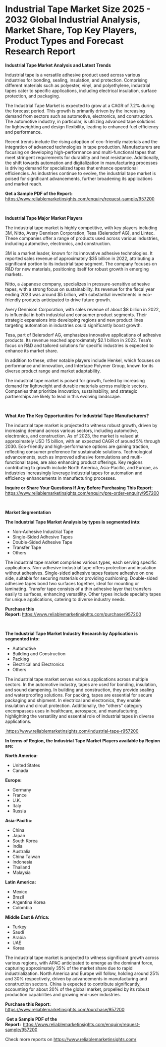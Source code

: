 <p><h1>Industrial Tape Market Size 2025 - 2032 Global Industrial Analysis, Market Share, Top Key Players, Product Types and Forecast Research Report</h1></p><p><strong>Industrial Tape Market Analysis and Latest Trends</strong></p>
<p><p>Industrial tape is a versatile adhesive product used across various industries for bonding, sealing, insulation, and protection. Comprising different materials such as polyester, vinyl, and polyethylene, industrial tapes cater to specific applications, including electrical insulation, surface protection, and packaging.</p><p>The Industrial Tape Market is expected to grow at a CAGR of 7.2% during the forecast period. This growth is primarily driven by the increasing demand from sectors such as automotive, electronics, and construction. The automotive industry, in particular, is utilizing advanced tape solutions for lightweighting and design flexibility, leading to enhanced fuel efficiency and performance.</p><p>Recent trends include the rising adoption of eco-friendly materials and the integration of advanced technologies in tape production. Manufacturers are focusing on developing high-performance and multi-functional tapes that meet stringent requirements for durability and heat resistance. Additionally, the shift towards automation and digitalization in manufacturing processes is driving demand for specialized tapes that enhance operational efficiencies. As industries continue to evolve, the industrial tape market is poised for significant advancements, further broadening its applications and market reach.</p></p>
<p><strong>Get a Sample PDF of the Report:&nbsp;</strong> <a href="https://www.reliablemarketinsights.com/enquiry/request-sample/957200?utm_campaign=2112&utm_medium=2&utm_source=Github&utm_content=ia&utm_term=30012025&utm_id=industrial-tape">https://www.reliablemarketinsights.com/enquiry/request-sample/957200</a></p>
<p>&nbsp;</p>
<p><strong>Industrial Tape Major Market Players</strong></p>
<p><p>The industrial tape market is highly competitive, with key players including 3M, Nitto, Avery Dennison Corporation, Tesa (Beiersdorf AG), and Lintec. These companies offer a range of products used across various industries, including automotive, electronics, and construction. </p><p>3M is a market leader, known for its innovative adhesive technologies. It reported sales revenue of approximately $35 billion in 2022, attributing a significant portion to its industrial tape segment. The company focuses on R&D for new materials, positioning itself for robust growth in emerging markets.</p><p>Nitto, a Japanese company, specializes in pressure-sensitive adhesive tapes, with a strong focus on sustainability. Its revenue for the fiscal year ending 2023 was around $5 billion, with substantial investments in eco-friendly products anticipated to drive future growth.</p><p>Avery Dennison Corporation, with sales revenue of about $8 billion in 2022, is influential in both industrial and consumer product segments. Their strategic expansions into developing regions and new product lines targeting automation in industries could significantly boost growth.</p><p>Tesa, part of Beiersdorf AG, emphasizes innovative applications of adhesive products. Its revenue reached approximately $2.1 billion in 2022. Tesa’s focus on R&D and tailored solutions for specific industries is expected to enhance its market share.</p><p>In addition to these, other notable players include Henkel, which focuses on performance and innovation, and Intertape Polymer Group, known for its diverse product range and market adaptability.</p><p>The industrial tape market is poised for growth, fueled by increasing demand for lightweight and durable materials across multiple sectors. Companies that prioritize innovation, sustainability, and strategic partnerships are likely to lead in this evolving landscape.</p></p>
<p>&nbsp;</p>
<p><strong>What Are The Key Opportunities For Industrial Tape Manufacturers?</strong></p>
<p><p>The industrial tape market is projected to witness robust growth, driven by increasing demand across various sectors, including automotive, electronics, and construction. As of 2023, the market is valued at approximately USD 15 billion, with an expected CAGR of around 5% through 2030. Eco-friendly and high-performance options are gaining traction, reflecting consumer preference for sustainable solutions. Technological advancements, such as improved adhesive formulations and multi-functional tapes, are also enhancing product offerings. Key regions contributing to growth include North America, Asia-Pacific, and Europe, as industries increasingly leverage industrial tapes for automation and efficiency enhancements in manufacturing processes.</p></p>
<p><strong>Inquire or Share Your Questions If Any Before Purchasing This Report:</strong> <a href="https://www.reliablemarketinsights.com/enquiry/pre-order-enquiry/957200?utm_campaign=2112&utm_medium=2&utm_source=Github&utm_content=ia&utm_term=30012025&utm_id=industrial-tape">https://www.reliablemarketinsights.com/enquiry/pre-order-enquiry/957200</a></p>
<p>&nbsp;</p>
<p><strong>Market Segmentation</strong></p>
<p><strong>The Industrial Tape Market Analysis by types is segmented into:</strong></p>
<p><ul><li>Non-Adhesive Industrial Tape</li><li>Single-Sided Adhesive Tapes</li><li>Double-Sided Adhesive Tape</li><li>Transfer Tape</li><li>Others</li></ul></p>
<p><p>The industrial tape market comprises various types, each serving specific applications. Non-adhesive industrial tape offers protection and insulation without adhesives. Single-sided adhesive tapes feature adhesive on one side, suitable for securing materials or providing cushioning. Double-sided adhesive tapes bond two surfaces together, ideal for mounting or laminating. Transfer tape consists of a thin adhesive layer that transfers easily to surfaces, enhancing versatility. Other types include specialty tapes for unique applications, catering to diverse industry needs.</p></p>
<p><strong>Purchase this Report:&nbsp;</strong><a href="https://www.reliablemarketinsights.com/purchase/957200?utm_campaign=2112&utm_medium=2&utm_source=Github&utm_content=ia&utm_term=30012025&utm_id=industrial-tape">https://www.reliablemarketinsights.com/purchase/957200</a></p>
<p>&nbsp;</p>
<p><strong>The Industrial Tape Market Industry Research by Application is segmented into:</strong></p>
<p><ul><li>Automotive</li><li>Building and Construction</li><li>Packing</li><li>Electrical and Electronics</li><li>Others</li></ul></p>
<p><p>The industrial tape market serves various applications across multiple sectors. In the automotive industry, tapes are used for bonding, insulation, and sound dampening. In building and construction, they provide sealing and waterproofing solutions. For packing, tapes are essential for secure packaging and shipment. In electrical and electronics, they enable insulation and circuit protection. Additionally, the "others" category encompasses uses in healthcare, aerospace, and manufacturing, highlighting the versatility and essential role of industrial tapes in diverse applications.</p></p>
<p><a href="https://www.reliablemarketinsights.com/industrial-tape-r957200?utm_campaign=2112&utm_medium=2&utm_source=Github&utm_content=ia&utm_term=30012025&utm_id=industrial-tape">&nbsp;https://www.reliablemarketinsights.com/industrial-tape-r957200</a></p>
<p><strong>In terms of Region, the Industrial Tape Market Players available by Region are:</strong></p>
<p>
    <p> <strong> North America: </strong>
        <ul>
            <li>United States</li>
            <li>Canada</li>
        </ul>
        </p> 
    <p> <strong> Europe: </strong>
        <ul>
            <li>Germany</li>
            <li>France</li>
            <li>U.K.</li>
            <li>Italy</li>
            <li>Russia</li>
        </ul>
        </p> 
    <p> <strong> Asia-Pacific: </strong>
        <ul>
            <li>China</li>
            <li>Japan</li>
            <li>South Korea</li>
            <li>India</li>
            <li>Australia</li>
            <li>China Taiwan</li>
            <li>Indonesia</li>
            <li>Thailand</li>
            <li>Malaysia</li>
        </ul>
        </p> 
    <p> <strong> Latin America: </strong>
        <ul>
            <li>Mexico</li>
            <li>Brazil</li>
            <li>Argentina Korea</li>
            <li>Colombia</li>
        </ul>
        </p> 
    <p> <strong> Middle East & Africa: </strong>
        <ul>
            <li>Turkey</li>
            <li>Saudi</li>
            <li>Arabia</li>
            <li>UAE</li>
            <li>Korea</li>
        </ul>
    </p>
    </p>
<p><p>The industrial tape market is projected to witness significant growth across various regions, with APAC anticipated to emerge as the dominant force, capturing approximately 35% of the market share due to rapid industrialization. North America and Europe will follow, holding around 25% and 30% respectively, driven by advancements in manufacturing and construction sectors. China is expected to contribute significantly, accounting for about 20% of the global market, propelled by its robust production capabilities and growing end-user industries.</p></p>
<p><strong>Purchase this Report: </strong><a href="https://www.reliablemarketinsights.com/purchase/957200?utm_campaign=2112&utm_medium=2&utm_source=Github&utm_content=ia&utm_term=30012025&utm_id=industrial-tape">https://www.reliablemarketinsights.com/purchase/957200</a></p>
<p>&nbsp;<strong>Get a Sample PDF of the Report:&nbsp;&nbsp;</strong><a href="https://www.reliablemarketinsights.com/enquiry/request-sample/957200?utm_campaign=2112&utm_medium=2&utm_source=Github&utm_content=ia&utm_term=30012025&utm_id=industrial-tape">https://www.reliablemarketinsights.com/enquiry/request-sample/957200</a></p>
<p><strong></strong></p>
<p>Check more reports on <a href="https://www.reliablemarketinsights.com/?utm_campaign=2112&utm_medium=2&utm_source=Github&utm_content=ia&utm_term=30012025&utm_id=industrial-tape">https://www.reliablemarketinsights.com/</a></p>
